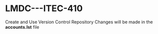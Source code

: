 # LMDC---ITEC-410
Create and Use Version Control Repository
Changes will be made in the <b>accounts.lst</b> file

